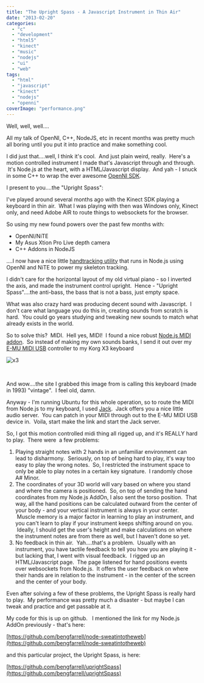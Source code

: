 ```yaml
---
title: "The Upright Spass - A Javascript Instrument in Thin Air"
date: "2013-02-20"
categories:
  - "c"
  - "development"
  - "html5"
  - "kinect"
  - "music"
  - "nodejs"
  - "ui"
  - "web"
tags:
  - "html"
  - "javascript"
  - "kinect"
  - "nodejs"
  - "openni"
coverImage: "performance.png"
---
```


Well, well, well....

All my talk of OpenNI, C++, NodeJS, etc in recent months was pretty much all boring until you put it into practice and make something cool.

I did just that....well, I think it's cool.  And just plain weird, really.  Here's a motion controlled instrument I made that's Javascript through and through.  It's Node.js at the heart, with a HTML/Javascript display.  And yah - I snuck in some C++ to wrap the ever awesome [OpenNI SDK](http://www.openni.org/).

I present to you....the "Upright Spass":

I've played around several months ago with the Kinect SDK playing a keyboard in thin air.  What I was playing with then was Windows only, Kinect only, and need Adobe AIR to route things to websockets for the browser.

So using my new found powers over the past few months with:

- OpenNI/NiTE
- My Asus Xtion Pro Live depth camera
- C++ Addons in NodeJS

....I now have a nice little [handtracking utility](https://github.com/bengfarrell/node-sweatintotheweb) that runs in Node.js using OpenNI and NiTE to power my skeleton tracking.

I didn't care for the horizontal layout of my old virtual piano - so I inverted the axis, and made the instrument control upright.  Hence - "Upright Spass"....the anti-bass, the bass that is not a bass, just empty space.

What was also crazy hard was producing decent sound with Javascript.  I don't care what language you do this in, creating sounds from scratch is hard.  You could go years studying and tweaking new sounds to match what already exists in the world.

So to solve this?  MIDI.  Hell yes, MIDI!  I found a nice robust [Node.js MIDI addon](https://npmjs.org/package/midi).  So instead of making my own sounds banks, I send it out over my [E-MU MIDI USB](http://www.amazon.com/EMU-XMIDI-1X1-MIDI-Interface/dp/B000JLU26W/ref=sr_1_3?s=musical-instruments&ie=UTF8&qid=1361337149&sr=1-3&keywords=e-mu) controller to my Korg X3 keyboard

![x3](https://d2ypg8o05lff0b.cloudfront.net/wp-content/uploads/2013/02/x3.jpg)

 

And wow....the site I grabbed this image from is calling this keyboard (made in 1993) "vintage".  I feel old, damn.

Anyway - I'm running Ubuntu for this whole operation, so to route the MIDI from Node.js to my keyboard, I used [Jack](http://jackaudio.org/).  Jack offers you a nice little audio server.  You can patch in your MIDI through out to the E-MU MIDI USB device in.  Voila, start make the link and start the Jack server.

So, I got this motion controlled midi thing all rigged up, and it's REALLY hard to play.  There were  a few problems:

1. Playing straight notes with 2 hands in an unfamiliar environment can lead to disharmony.  Seriously, on top of being hard to play, it's way too easy to play the wrong notes.  So, I restricted the instrument space to only be able to play notes in a certain key signature.  I randomly chose A# Minor.
2. The coordinates of your 3D world will vary based on where you stand and where the camera is positioned.  So, on top of sending the hand coordinates from my Node.js AddOn, I also sent the torso position.  That way, all the hand positions can be calculated outward from the center of your body - and your vertical instrument is always in your center.  Muscle memory is a major factor in learning to play an instrument, and you can't learn to play if your instrument keeps shifting around on you.  Ideally, I should get the user's height and make calculations on where the instrument notes are from there as well, but I haven't done so yet.
3. No feedback in thin air.  Yah....that's a problem.  Usually with an instrument, you have tactile feedback to tell you how you are playing it - but lacking that, I went with visual feedback.  I rigged up an HTML/Javascript page.  The page listened for hand positions events over websockets from Node.js.  It offers the user feedback on where their hands are in relation to the instrument - in the center of the screen and the center of your body.

Even after solving a few of these problems, the Upright Spass is really hard to play.  My performance was pretty much a disaster - but maybe I can tweak and practice and get passable at it.

My code for this is up on github.   I mentioned the link for my Node.js AddOn previously - that's here:

[https://github.com/bengfarrell/node-sweatintotheweb](https://github.com/bengfarrell/node-sweatintotheweb)

and this particular project, the Upright Spass, is here:

[https://github.com/bengfarrell/uprightSpass](https://github.com/bengfarrell/uprightSpass)
